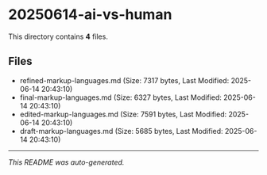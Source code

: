 # 20250614-ai-vs-human

This directory contains **4** files.

## Files

- refined-markup-languages.md (Size: 7317 bytes, Last Modified: 2025-06-14 20:43:10)
- final-markup-languages.md (Size: 6327 bytes, Last Modified: 2025-06-14 20:43:10)
- edited-markup-languages.md (Size: 7591 bytes, Last Modified: 2025-06-14 20:43:10)
- draft-markup-languages.md (Size: 5685 bytes, Last Modified: 2025-06-14 20:43:10)

---
*This README was auto-generated.*

